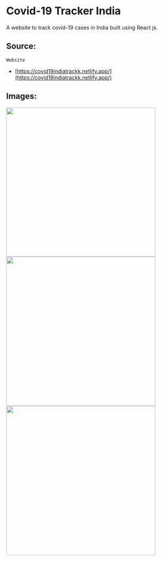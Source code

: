 ﻿
# Covid-19 Tracker India
A website to track covid-19 cases in India built using React js.

## Source:
    Website
 - [https://covid19indiatrackk.netlify.app/](https://covid19indiatrackk.netlify.app/)

## Images:
<img src="https://imgur.com/889nL1A.jpg" height="400"><br/>
<img src="https://imgur.com/QJ9LvbL.jpg" height="400"><br/>
<img src="https://imgur.com/HzEi6ML.jpg"  height="400">

